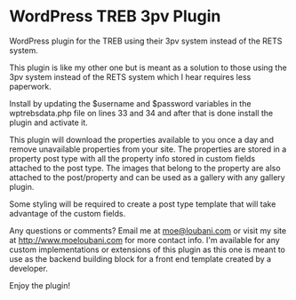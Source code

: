 # WordPress TREB 3pv Plugin
WordPress plugin for the TREB using their 3pv system instead of the RETS system.

This plugin is like my other one but is meant as a solution to those using the 3pv system instead of the RETS system which I hear requires less paperwork.

Install by updating the $username and $password variables in the wptrebsdata.php file on lines 33 and 34 and after that is done install the plugin and activate it.

This plugin will download the properties available to you once a day and remove unavailable properties from your site. The properties are stored in a property post type with all the property info stored in custom fields attached to the post type. The images that belong to the property are also attached to the post/property and can be used as a gallery with any gallery plugin.

Some styling will be required to create a post type template that will take advantage of the custom fields.

Any questions or comments? Email me at moe@loubani.com or visit my site at http://www.moeloubani.com for more contact info. I'm available for any custom implementations or extensions of this plugin as this one is meant to use as the backend building block for a front end template created by a developer.

Enjoy the plugin!
